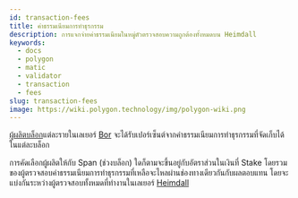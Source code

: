 ```yaml
---
id: transaction-fees
title: ค่าธรรมเนียมการทำธุรกรรม
description: การแจกจ่ายค่าธรรมเนียมในหมู่ตัวตรวจสอบความถูกต้องทั้งหมดบน Heimdall
keywords:
  - docs
  - polygon
  - matic
  - validator
  - transaction
  - fees
slug: transaction-fees
image: https://wiki.polygon.technology/img/polygon-wiki.png
---
```


[ผู้ผลิตบล็อก](/docs/maintain/glossary.md#block-producer)แต่ละรายในเลเยอร์ [Bor](/docs/maintain/glossary.md#bor) จะได้รับเปอร์เซ็นต์จากค่าธรรมเนียมการทำธุรกรรมที่จัดเก็บได้ในแต่ละบล็อก

การคัดเลือกผู้ผลิตให้กับ Span (ช่วงบล็อก) ใดก็ตามจะขึ้นอยู่กับอัตราส่วนในเงินที่ Stake โดยรวมของผู้ตรวจสอบค่าธรรมเนียมการทำธุรกรรมที่เหลือจะไหลผ่านช่องทางเดียวกันกับผลตอบแทน โดยจะแบ่งกันระหว่างผู้ตรวจสอบทั้งหมดที่ทำงานในเลเยอร์ [Heimdall](/docs/maintain/glossary.md#heimdall)
